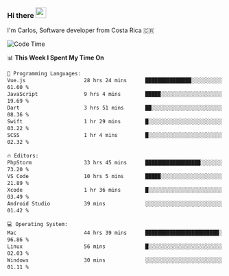 ### Hi there <img src="https://media.giphy.com/media/hvRJCLFzcasrR4ia7z/giphy.gif" width="25px" height="25px">

I'm Carlos, Software developer from Costa Rica 🇨🇷

[//]: # (<a href="https://app.daily.dev/carum98"><img src="https://github.com/carum98/carum98/blob/main/devcard.svg" width="400" alt="Carlos Umaña Acevedo's Dev Card"/></a>)


<!--START_SECTION:waka-->
![Code Time](http://img.shields.io/badge/Code%20Time-11%2C366%20hrs%2028%20mins-blue)

📊 **This Week I Spent My Time On** 

```text
💬 Programming Languages: 
Vue.js                   28 hrs 24 mins      ███████████████░░░░░░░░░░   61.60 % 
JavaScript               9 hrs 4 mins        █████░░░░░░░░░░░░░░░░░░░░   19.69 % 
Dart                     3 hrs 51 mins       ██░░░░░░░░░░░░░░░░░░░░░░░   08.36 % 
Swift                    1 hr 29 mins        █░░░░░░░░░░░░░░░░░░░░░░░░   03.22 % 
SCSS                     1 hr 4 mins         █░░░░░░░░░░░░░░░░░░░░░░░░   02.32 % 

🔥 Editors: 
PhpStorm                 33 hrs 45 mins      ██████████████████░░░░░░░   73.20 % 
VS Code                  10 hrs 5 mins       █████░░░░░░░░░░░░░░░░░░░░   21.89 % 
Xcode                    1 hr 36 mins        █░░░░░░░░░░░░░░░░░░░░░░░░   03.49 % 
Android Studio           39 mins             ░░░░░░░░░░░░░░░░░░░░░░░░░   01.42 % 

💻 Operating System: 
Mac                      44 hrs 39 mins      ████████████████████████░   96.86 % 
Linux                    56 mins             █░░░░░░░░░░░░░░░░░░░░░░░░   02.03 % 
Windows                  30 mins             ░░░░░░░░░░░░░░░░░░░░░░░░░   01.11 % 
```


<!--END_SECTION:waka-->
